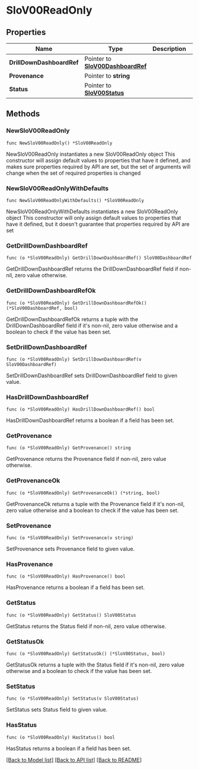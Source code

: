# SloV00ReadOnly

## Properties

Name | Type | Description | Notes
------------ | ------------- | ------------- | -------------
**DrillDownDashboardRef** | Pointer to [**SloV00DashboardRef**](SloV00DashboardRef.md) |  | [optional] 
**Provenance** | Pointer to **string** |  | [optional] 
**Status** | Pointer to [**SloV00Status**](SloV00Status.md) |  | [optional] 

## Methods

### NewSloV00ReadOnly

`func NewSloV00ReadOnly() *SloV00ReadOnly`

NewSloV00ReadOnly instantiates a new SloV00ReadOnly object
This constructor will assign default values to properties that have it defined,
and makes sure properties required by API are set, but the set of arguments
will change when the set of required properties is changed

### NewSloV00ReadOnlyWithDefaults

`func NewSloV00ReadOnlyWithDefaults() *SloV00ReadOnly`

NewSloV00ReadOnlyWithDefaults instantiates a new SloV00ReadOnly object
This constructor will only assign default values to properties that have it defined,
but it doesn't guarantee that properties required by API are set

### GetDrillDownDashboardRef

`func (o *SloV00ReadOnly) GetDrillDownDashboardRef() SloV00DashboardRef`

GetDrillDownDashboardRef returns the DrillDownDashboardRef field if non-nil, zero value otherwise.

### GetDrillDownDashboardRefOk

`func (o *SloV00ReadOnly) GetDrillDownDashboardRefOk() (*SloV00DashboardRef, bool)`

GetDrillDownDashboardRefOk returns a tuple with the DrillDownDashboardRef field if it's non-nil, zero value otherwise
and a boolean to check if the value has been set.

### SetDrillDownDashboardRef

`func (o *SloV00ReadOnly) SetDrillDownDashboardRef(v SloV00DashboardRef)`

SetDrillDownDashboardRef sets DrillDownDashboardRef field to given value.

### HasDrillDownDashboardRef

`func (o *SloV00ReadOnly) HasDrillDownDashboardRef() bool`

HasDrillDownDashboardRef returns a boolean if a field has been set.

### GetProvenance

`func (o *SloV00ReadOnly) GetProvenance() string`

GetProvenance returns the Provenance field if non-nil, zero value otherwise.

### GetProvenanceOk

`func (o *SloV00ReadOnly) GetProvenanceOk() (*string, bool)`

GetProvenanceOk returns a tuple with the Provenance field if it's non-nil, zero value otherwise
and a boolean to check if the value has been set.

### SetProvenance

`func (o *SloV00ReadOnly) SetProvenance(v string)`

SetProvenance sets Provenance field to given value.

### HasProvenance

`func (o *SloV00ReadOnly) HasProvenance() bool`

HasProvenance returns a boolean if a field has been set.

### GetStatus

`func (o *SloV00ReadOnly) GetStatus() SloV00Status`

GetStatus returns the Status field if non-nil, zero value otherwise.

### GetStatusOk

`func (o *SloV00ReadOnly) GetStatusOk() (*SloV00Status, bool)`

GetStatusOk returns a tuple with the Status field if it's non-nil, zero value otherwise
and a boolean to check if the value has been set.

### SetStatus

`func (o *SloV00ReadOnly) SetStatus(v SloV00Status)`

SetStatus sets Status field to given value.

### HasStatus

`func (o *SloV00ReadOnly) HasStatus() bool`

HasStatus returns a boolean if a field has been set.


[[Back to Model list]](../README.md#documentation-for-models) [[Back to API list]](../README.md#documentation-for-api-endpoints) [[Back to README]](../README.md)


